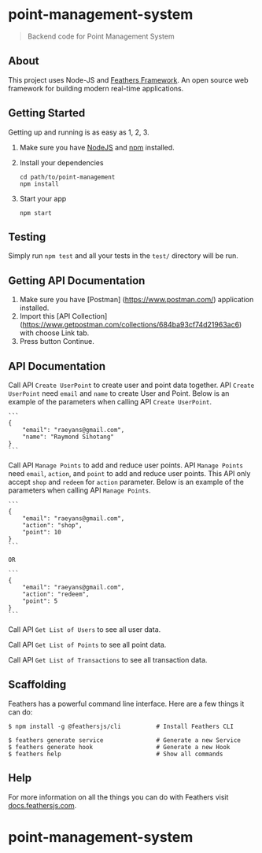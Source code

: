 # point-management-system

> Backend code for Point Management System

## About

This project uses Node-JS and [Feathers Framework](http://feathersjs.com). An open source web framework for building modern real-time applications.

## Getting Started

Getting up and running is as easy as 1, 2, 3.

1. Make sure you have [NodeJS](https://nodejs.org/) and [npm](https://www.npmjs.com/) installed.
2. Install your dependencies

    ```
    cd path/to/point-management
    npm install
    ```

3. Start your app

    ```
    npm start
    ```

## Testing

Simply run `npm test` and all your tests in the `test/` directory will be run.

## Getting API Documentation

1. Make sure you have [Postman] (https://www.postman.com/) application installed.
2. Import this [API Collection] (https://www.getpostman.com/collections/684ba93cf74d21963ac6) with choose Link tab.
3. Press button Continue.

## API Documentation

Call API `Create UserPoint` to create user and point data together.
API `Create UserPoint` need `email` and `name` to create User and Point.
Below is an example of the parameters when calling API `Create UserPoint`.

    ```
    {
        "email": "raeyans@gmail.com",
        "name": "Raymond Sihotang"
    }
    ```

Call API `Manage Points` to add and reduce user points.
API `Manage Points` need `email`, `action`, and `point` to add and reduce user points.
This API only accept `shop` and `redeem` for `action` parameter.
Below is an example of the parameters when calling API `Manage Points`.

    ```
    {
        "email": "raeyans@gmail.com",
        "action": "shop",
        "point": 10
    }
    ```

    OR

    ```
    {
        "email": "raeyans@gmail.com",
        "action": "redeem",
        "point": 5
    }
    ```

Call API `Get List of Users` to see all user data.

Call API `Get List of Points` to see all point data.

Call API `Get List of Transactions` to see all transaction data.

## Scaffolding

Feathers has a powerful command line interface. Here are a few things it can do:

```
$ npm install -g @feathersjs/cli          # Install Feathers CLI

$ feathers generate service               # Generate a new Service
$ feathers generate hook                  # Generate a new Hook
$ feathers help                           # Show all commands
```

## Help

For more information on all the things you can do with Feathers visit [docs.feathersjs.com](http://docs.feathersjs.com).
# point-management-system
